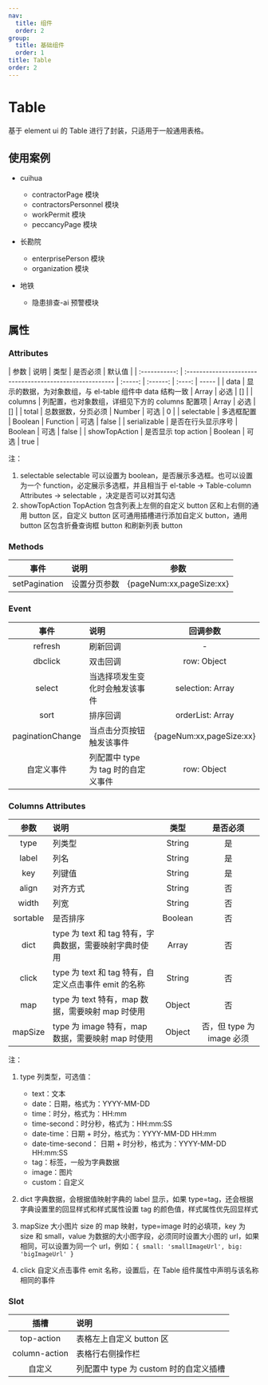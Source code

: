 ```yaml
---
nav:
  title: 组件
  order: 2
group:
  title: 基础组件
  order: 1
title: Table
order: 2
---
```


# Table

基于 element ui 的 Table 进行了封装，只适用于一般通用表格。

## 使用案例

- cuihua

  - contractorPage 模块
  - contractorsPersonnel 模块
  - workPermit 模块
  - peccancyPage 模块

- 长勘院
  - enterprisePerson 模块
  - organization 模块
- 地铁
  - 隐患排查-ai 预警模块

## 属性

### Attributes

|     参数      | 说明                                                     |  类型   | 是否必须 | 默认值 |
| :-----------: | :------------------------------------------------------- | :-----: | :------: | :----: | ----- |
|     data      | 显示的数据，为对象数组，与 el-table 组件中 data 结构一致 |  Array  |   必选   |   []   |
|    columns    | 列配置，也对象数组，详细见下方的 columns 配置项          |  Array  |   必选   |   []   |
|     total     | 总数据数，分页必须                                       | Number  |   可选   |   0    |
|  selectable   | 多选框配置                                               | Boolean | Function |  可选  | false |
| serializable  | 是否在行头显示序号                                       | Boolean |   可选   | false  |
| showTopAction | 是否显示 top action                                      | Boolean |   可选   |  true  |

注：

1. selectable
   selectable 可以设置为 boolean，是否展示多选框。也可以设置为一个 function，必定展示多选框，并且相当于 el-table -> Table-column Attributes -> selectable ，决定是否可以对其勾选
2. showTopAction
   TopAction 包含列表上左侧的自定义 button 区和上右侧的通用 button 区，自定义 button 区可通用插槽进行添加自定义 button，通用 button 区包含折叠查询框 button 和刷新列表 button

### Methods

|     事件      | 说明         |           参数           |
| :-----------: | :----------- | :----------------------: |
| setPagination | 设置分页参数 | {pageNum:xx,pageSize:xx} |

### Event

|       事件       | 说明                                |         回调参数         |
| :--------------: | :---------------------------------- | :----------------------: |
|     refresh      | 刷新回调                            |            -             |
|     dbclick      | 双击回调                            |       row: Object        |
|      select      | 当选择项发生变化时会触发该事件      |     selection: Array     |
|       sort       | 排序回调                            |     orderList: Array     |
| paginationChange | 当点击分页按钮触发该事件            | {pageNum:xx,pageSize:xx} |
|    自定义事件    | 列配置中 type 为 tag 时的自定义事件 |       row: Object        |

### Columns Attributes

|   参数   | 说明                                                   |  类型   |         是否必须          |
| :------: | :----------------------------------------------------- | :-----: | :-----------------------: |
|   type   | 列类型                                                 | String  |            是             |
|  label   | 列名                                                   | String  |            是             |
|   key    | 列键值                                                 | String  |            是             |
|  align   | 对齐方式                                               | String  |            否             |
|  width   | 列宽                                                   | String  |            否             |
| sortable | 是否排序                                               | Boolean |            否             |
|   dict   | type 为 text 和 tag 特有，字典数据，需要映射字典时使用 |  Array  |            否             |
|  click   | type 为 text 和 tag 特有，自定义点击事件 emit 的名称   | String  |            否             |
|   map    | type 为 text 特有，map 数据，需要映射 map 时使用       | Object  |            否             |
| mapSize  | type 为 image 特有，map 数据，需要映射 map 时使用      | Object  | 否，但 type 为 image 必须 |

注：

1. type
   列类型，可选值：

   - text：文本
   - date：日期，格式为：YYYY-MM-DD
   - time：时分，格式为：HH:mm
   - time-second：时分秒，格式为：HH:mm:SS
   - date-time：日期 + 时分，格式为：YYYY-MM-DD HH:mm
   - date-time-second： 日期 + 时分秒，格式为：YYYY-MM-DD HH:mm:SS
   - tag：标签，一般为字典数据
   - image：图片
   - custom：自定义

2. dict
   字典数据，会根据值映射字典的 label 显示，如果 type=tag，还会根据字典设置里的回显样式和样式属性设置 tag 的颜色值，样式属性优先回显样式

3. mapSize
   大小图片 size 的 map 映射，type=image 时的必填项，key 为 size 和 small，value 为数据的大小图字段，必须同时设置大小图的 url，如果相同，可以设置为同一个 url，例如：`{ small: 'smallImageUrl', big: 'bigImageUrl' }`

4. click
   自定义点击事件 emit 名称，设置后，在 Table 组件属性中声明与该名称相同的事件

### Slot

|     插槽      | 说明                                   |
| :-----------: | :------------------------------------- |
|  top-action   | 表格左上自定义 button 区               |
| column-action | 表格行右侧操作栏                       |
|    自定义     | 列配置中 type 为 custom 时的自定义插槽 |
